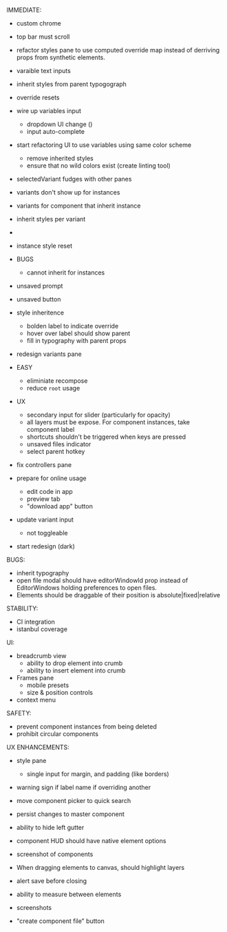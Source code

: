 IMMEDIATE:

- custom chrome

- top bar must scroll
- refactor styles pane to use computed override map instead of derriving props from synthetic elements.
- varaible text inputs
- inherit styles from parent typogograph

- override resets

- wire up variables input
  - dropdown UI change ()
  - input auto-complete

* start refactoring UI to use variables using same color scheme

  - remove inherited styles
  - ensure that no wild colors exist (create linting tool)

* selectedVariant fudges with other panes
* variants don't show up for instances
* variants for component that inherit instance
* inherit styles per variant
*

- instance style reset

- BUGS

  - cannot inherit for instances

- unsaved prompt
- unsaved button

* style inheritence

  - bolden label to indicate override
  - hover over label should show parent
  - fill in typography with parent props

* redesign variants pane

* EASY

  - eliminiate recompose
  - reduce `root` usage

* UX

  - secondary input for slider (particularly for opacity)
  - all layers must be expose. For component instances, take component label
  - shortcuts shouldn't be triggered when keys are pressed
  - unsaved files indicator
  - select parent hotkey

* fix controllers pane

* prepare for online usage

  - edit code in app
  - preview tab
  - "download app" button

* update variant input
  - not toggleable

- start redesign (dark)

BUGS:

- inherit typography
- open file modal should have editorWindowId prop instead of EditorWindows holding preferences to open files.
- Elements should be draggable of their position is absolute|fixed|relative

STABILITY:

- CI integration
- istanbul coverage

UI:

- breadcrumb view
  - ability to drop element into crumb
  - ability to insert element into crumb
- Frames pane
  - mobile presets
  - size & position controls
- context menu

SAFETY:

- prevent component instances from being deleted
- prohibit circular components

UX ENHANCEMENTS:

- style pane

  - single input for margin, and padding (like borders)

- warning sign if label name if overriding another
- move component picker to quick search
- persist changes to master component
- ability to hide left gutter
- component HUD should have native element options
- screenshot of components
- When dragging elements to canvas, should highlight layers
- alert save before closing
- ability to measure between elements
- screenshots
- "create component file" button
